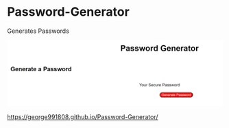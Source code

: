 # Password-Generator
Generates Passwords

![password](./assets/images/password.PNG)


https://george991808.github.io/Password-Generator/

